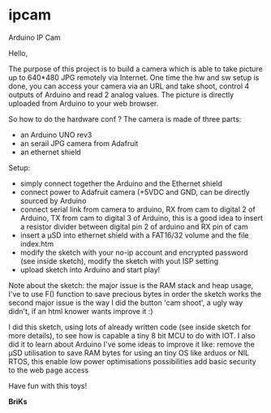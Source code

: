 ipcam
=====

Arduino IP Cam

Hello,

The purpose of this project is to build a camera which is able to take picture up to 640*480 JPG remotely via Internet.
One time the hw and sw setup is done, you can access your camera via an URL and take shoot, control 4 outputs of Arduino and read 2 analog values.
The picture is directly uploaded from Arduino to your web browser.

So how to do the hardware conf ?
The camera is made of three parts:
* an Arduino UNO rev3
* an serail JPG camera from Adafruit
* an ethernet shield

Setup:

* simply connect together the Arduino and the Ethernet shield
* connect power to Adafruit camera (+5VDC and GND, can be directly sourced by Arduino
* connect serial link from camera to arduino, RX from cam to digital 2 of Arduino, TX from cam to digital 3 of Arduino, this is a good idea to insert a resistor divider between digital pin 2 of arduino and RX pin of cam
* insert a µSD into ethernet shield with a FAT16/32 volume and the file index.htm
* modify the sketch with your no-ip account and encrypted password (see inside sketch), modify the sketch with yout ISP setting
* upload sketch into Arduino and start play!

Note about the sketch:
the major issue is the RAM stack and heap usage, I've to use F() function to save precious bytes in order the sketch works
the second major issue is the way I did the button 'cam shoot', a ugly way didn't, if an html knower wants improve it :)

I did this sketch, using lots of already written code (see inside sketch for more details), to see how is capable a tiny 8 bit MCU to do with IOT.
I also did it to learn about Arduino
I've some ideas to improve it like:
remove the µSD utilisation to save RAM bytes for using an tiny OS like arduos or NIL RTOS, this enable low power optimisations possibilities
add basic security to the web page access

Have fun with this toys!

__BriKs__
